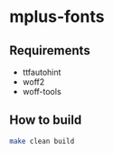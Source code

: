 mplus-fonts
====================

## Requirements
* ttfautohint
* woff2
* woff-tools

## How to build
```bash
make clean build
```
